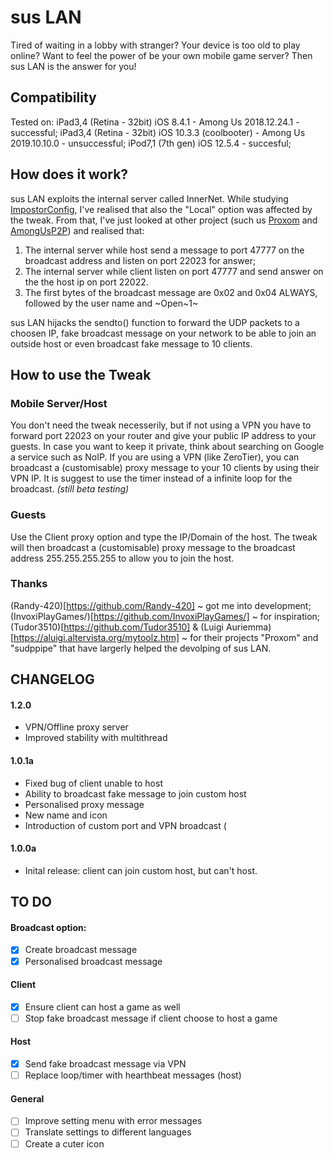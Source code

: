 # sus LAN
Tired of waiting in a lobby with stranger? Your device is too old to play online? Want to feel the power of be your own mobile game server? Then sus LAN is the answer for you!

## Compatibility
Tested on:
iPad3,4 (Retina - 32bit) iOS 8.4.1 - Among Us 2018.12.24.1 - successful;
iPad3,4 (Retina - 32bit) iOS 10.3.3 (coolbooter) - Among Us 2019.10.10.0 - unsuccessful;
iPod7,1 (7th gen) iOS 12.5.4 - succesful;

 
## How does it work?
sus LAN exploits the internal server called InnerNet.
While studying [ImpostorConfig](https://github.com/enbyautumn/ImpostorConfig), I've realised that also the "Local" option was affected by the tweak. From that, I've just looked at other project (such us [Proxom](https://github.com/Tudor3510/AndroidProxom) and [AmongUsP2P](https://github.com/InvoxiPlayGames/AmongUsP2P)) and realised that:
1. The internal server while host send a message to port 47777 on the broadcast address and listen on port 22023 for answer;
2. The internal server while client listen on port 47777 and send answer on the the host ip on port 22022.
3. The first bytes of the broadcast message are 0x02 and 0x04 ALWAYS, followed by the user name and ~Open~1~

sus LAN hijacks the sendto() function to forward the UDP packets to a choosen IP, fake broadcast message on your network to be able to join an outside host or even broadcast fake message to 10 clients.

## How to use the Tweak
### Mobile Server/Host
You don't need the tweak necesserily, but if not using a VPN you have to forward port 22023 on your router and give your public IP address to your guests. In case you want to keep it private, think about searching on Google a service such as NoIP.
If you are using a VPN (like ZeroTier), you can broadcast a (customisable) proxy message to your 10 clients by using their VPN IP. It is suggest to use the timer instead of a infinite loop for the broadcast. *(still beta testing)*

### Guests
 Use the Client proxy option and type the IP/Domain of the host. The tweak will then broadcast a (customisable) proxy message to the broadcast address 255.255.255.255 to allow you to join the host.
 
 ### Thanks
(Randy-420)[https://github.com/Randy-420] ~ got me into development;
(InvoxiPlayGames/)[https://github.com/InvoxiPlayGames/] ~ for inspiration;
(Tudor3510)[https://github.com/Tudor3510] & (Luigi Auriemma)[https://aluigi.altervista.org/mytoolz.htm] ~ for their projects "Proxom" and "sudppipe" that have largerly helped the devolping of sus LAN.

## CHANGELOG
#### 1.2.0
- VPN/Offline proxy server
- Improved stability with multithread

#### 1.0.1a
- Fixed bug of client unable to host
- Ability to broadcast fake message to join custom host
- Personalised proxy message
- New name and icon
- Introduction of custom port and VPN broadcast (

#### 1.0.0a
- Inital release: client can join custom host, but can't host.
 
## TO DO
#### Broadcast option:
- [x] Create broadcast message
- [x] Personalised broadcast message
#### Client
- [x] Ensure client can host a game as well
- [ ] Stop fake broadcast message if client choose to host a game
#### Host
- [x] Send fake broadcast message via VPN
- [ ] Replace loop/timer with hearthbeat messages (host)
#### General
- [ ] Improve setting menu with error messages
- [ ] Translate settings to different languages
- [ ] Create a cuter icon
